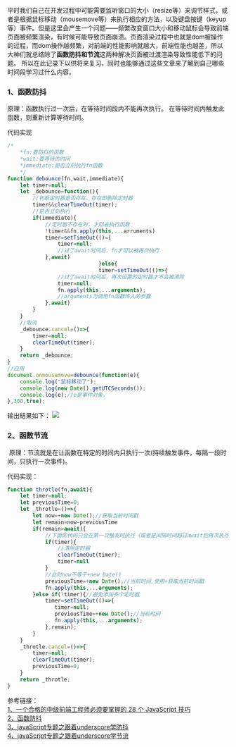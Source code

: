 ​		平时我们自己在开发过程中可能需要监听窗口的大小（resize等）来调节样式，或者是根据鼠标移动（mousemove等）来执行相应的方法，以及键盘按键（keyup等）事件。但是这里会产生一个问题——频繁改变窗口大小和移动鼠标会导致前端页面被频繁渲染，有时候可能导致页面崩溃。页面渲染过程中也就是dom被操作的过程，而dom操作越频繁，对前端的性能影响就越大，前端性能也越差，所以大神们就总结除了**函数防抖和节流**这两种解决页面被过渡渲染导致性能低下的问题。 所以在此记录下以供将来复习，同时也能够通过这些文章来了解到自己哪些时间段学习过什么内容。   

<h3>1、函数防抖</h3>
原理：函数执行过一次后，在等待时间段内不能再次执行。
 在等待时间内触发此函数，则重新计算等待时间。

 代码实现

```js
/*
    *fn:要防抖的函数
    *wait:要等待的时间
    *immediate:是否立刻执行fn函数
    */
function debounce(fn,wait,immediate){
    let timer=null; 
    let _debounce=function(){
        //判断定时器是否存在，存在即删除定时器
        timer&&clearTimeOut(timer);
        //是否立刻执行
        if(immediate){
            //定时器不存在时，才回去执行函数
            !timer&&fn.apply(this,...arruments)
            timer=setTimeOut(()={
                timer=null;
                //过了await时间后，fn才可以被再次执行
            },await)
                             }else{
                             timer=setTimeOut(()=>{
                //过了await时间后，再次设置的定时器才不会被清除
                timer=null;
                fn.apply(this,...arguments);
                //arguments为调用fn函数传入的参数
            },await)
        }
    }
    //取消
    _debounce.cancel=()=>{
        timer=null;
        clearTimeOut(timer);
    }
    return _debounce;
}
//应用
document.onmousemove=debounce(function(e){
    console.log("鼠标移动了");
    console.log(new Date().getUTCSeconds());
    console.log(e);//e是事件对象，
},300,true);
```
输出结果如下：
![](https://user-gold-cdn.xitu.io/2019/6/8/16b353e03bb4717d?w=941&h=100&f=png&s=12514)

<h3>2、函数节流</h3>
​		原理：节流就是在让函数在特定的时间内只执行一次(持续触发事件，每隔一段时间，只执行一次事件)。  

代码实现：
```js
function throtle(fn,await){
    let timer=null;
    let previousTime=0;
    let _throtle=()=>{
        let now=+new Date();//获取当前时间戳
        let remain=now-previousTime
        if(remain>await){
            //下面的代码只会在第一次触发时执行（或者是间隔时间超过await后再次执行）
            if(timer){
                //清除定时器
                clearTimeOut(timer);
                timer=null
            }
            //此时now不等于+new Date()
            previousTime=+new Date();//当前时间,使用+获取当前时间戳
            fn.apply(this,...arguments);
        }else if(!timer){//避免添加多个定时器
            timer=setTimeOut(()=>{
               timer=null;
               previousTime=+new Date();//当前时间
               fn.apply(this,...arguments);
            },remain);
        }
    }
    _throtle.cancel=()=>{
        timer=null;
        clearTimeOut(timer);
        previousTime=0;
    }
    return _throtle;
}
```

参考链接：  
[1、一个合格的中级前端工程师必须要掌握的 28 个 JavaScript 技巧](https://juejin.im/post/5cef46226fb9a07eaf2b7516)  
[2、函数防抖](https://www.jianshu.com/p/3e8e31f99639)   
[3、javaScript专题之跟着underscore学防抖](https://github.com/mqyqingfeng/Blog/issues/22)     
[4、javaScript专题之跟着underscore学节流](https://github.com/mqyqingfeng/Blog/issues/26)
<Valine></Valine>